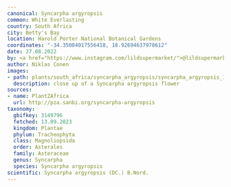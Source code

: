 ```yaml
---
canonical: Syncarpha argyropsis
common: White Everlasting
country: South Africa
city: Betty's Bay
location: Harold Porter National Botanical Gardens
coordinates: "-34.35084017556418, 18.92694637978612"
date: 27.08.2022
by: <a href="https://www.instagram.com/lildsupermarket/">@lildsupermarket</a>
author: Niklas Conen
images:
- path: plants/south_africa/syncarpha_argyropsis/syncarpha_argyropsis_1.jpg
  description: close up of a Syncarpha argyropsis flower
sources:
- name: PlantZAfrica
  url: http://pza.sanbi.org/syncarpha-argyropsis
taxonomy:
  gbifkey: 3149796
  fetched: 13.09.2023
  kingdom: Plantae
  phylum: Tracheophyta
  class: Magnoliopsida
  order: Asterales
  family: Asteraceae
  genus: Syncarpha
  species: Syncarpha argyropsis
scientific: Syncarpha argyropsis (DC.) B.Nord.
---
```

